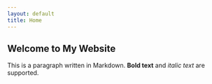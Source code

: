 ```yaml
---
layout: default
title: Home
---
```


## Welcome to My Website

This is a paragraph written in Markdown. **Bold text** and *italic text* are supported.